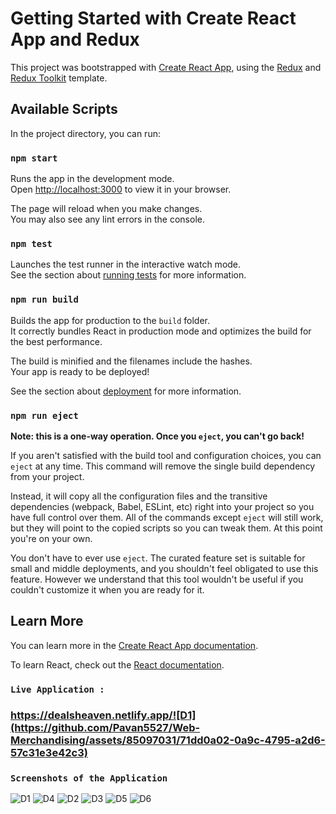 # Getting Started with Create React App and Redux

This project was bootstrapped with [Create React App](https://github.com/facebook/create-react-app), using the [Redux](https://redux.js.org/) and [Redux Toolkit](https://redux-toolkit.js.org/) template.

## Available Scripts

In the project directory, you can run:

### `npm start`

Runs the app in the development mode.\
Open [http://localhost:3000](http://localhost:3000) to view it in your browser.

The page will reload when you make changes.\
You may also see any lint errors in the console.

### `npm test`

Launches the test runner in the interactive watch mode.\
See the section about [running tests](https://facebook.github.io/create-react-app/docs/running-tests) for more information.

### `npm run build`

Builds the app for production to the `build` folder.\
It correctly bundles React in production mode and optimizes the build for the best performance.

The build is minified and the filenames include the hashes.\
Your app is ready to be deployed!

See the section about [deployment](https://facebook.github.io/create-react-app/docs/deployment) for more information.

### `npm run eject`

**Note: this is a one-way operation. Once you `eject`, you can't go back!**

If you aren't satisfied with the build tool and configuration choices, you can `eject` at any time. This command will remove the single build dependency from your project.

Instead, it will copy all the configuration files and the transitive dependencies (webpack, Babel, ESLint, etc) right into your project so you have full control over them. All of the commands except `eject` will still work, but they will point to the copied scripts so you can tweak them. At this point you're on your own.

You don't have to ever use `eject`. The curated feature set is suitable for small and middle deployments, and you shouldn't feel obligated to use this feature. However we understand that this tool wouldn't be useful if you couldn't customize it when you are ready for it.

## Learn More

You can learn more in the [Create React App documentation](https://facebook.github.io/create-react-app/docs/getting-started).

To learn React, check out the [React documentation](https://reactjs.org/).

### `Live Application : `
### https://dealsheaven.netlify.app/![D1](https://github.com/Pavan5527/Web-Merchandising/assets/85097031/71dd0a02-0a9c-4795-a2d6-57c31e3e42c3)

### `Screenshots of the Application`

![D1](https://github.com/Pavan5527/Web-Merchandising/assets/85097031/22434c45-7b85-4755-adf7-692c45364a0f)
![D4](https://github.com/Pavan5527/Web-Merchandising/assets/85097031/33a01360-313a-4d34-92bc-9712fcf56e81)
![D2](https://github.com/Pavan5527/Web-Merchandising/assets/85097031/5b0afd25-4958-4075-9aa4-70a07a756de6)
![D3](https://github.com/Pavan5527/Web-Merchandising/assets/85097031/8565ae42-f2e3-4259-b97f-122b08601225)
![D5](https://github.com/Pavan5527/Web-Merchandising/assets/85097031/1b71aa5e-83e8-41cb-b286-72e85a6a73f5)
![D6](https://github.com/Pavan5527/Web-Merchandising/assets/85097031/b6a79d52-d7ff-4935-84c5-05f899ac2863)
